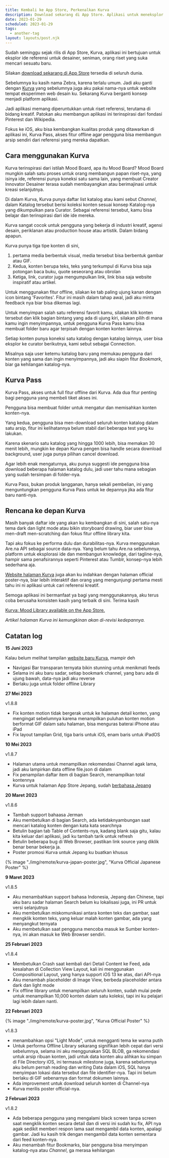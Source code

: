 ```yaml
---
title: Kembali ke App Store, Perkenalkan Kurva
description: Download sekarang di App Store. Aplikasi untuk meneksplor ide
date: 2023-01-29
scheduled: 2023-01-29
tags:
  - another-tag
layout: layouts/post.njk
---
```


Sudah seminggu sejak rilis di App Store, Kurva, aplikasi ini bertujuan untuk eksplor ide referensi untuk desainer, seniman, orang riset yang suka mencari sesuatu baru.

Silakan [download sekarang di App Store](https://apps.apple.com/app/kurva-mood-library/id1470940049) tersedia di seluruh dunia. 

Sebelumnya ku kasih nama Zebra, karena terlalu umum. Jadi aku ganti dengan [Kurva](https://kurva.xyz) yang sebelumnya juga aku pakai nama-nya untuk website tempat eksperimen web desain ku. Sekarang Kurva berganti konsep menjadi platform aplikasi.

Jadi aplikasi memang diperuntukkan untuk riset referensi, terutama di bidang kreatif. Patokan aku membangun aplikasi ini terinspirasi dari fondasi Pinterest dan Wikipedia.

Fokus ke iOS, aku bisa kembangkan kualitas produk yang ditawarkan di aplikasi ini, Kurva Pass, akses fitur offline agar pengguna bisa membangun arsip sendiri dari referensi yang mereka dapatkan. 

## Cara menggunakan Kurva

Kurva terinspirasi dari istilah Mood Board, apa itu Mood Board? Mood Board mungkin salah satu proses untuk orang membangun papan riset-nya, yang isinya ide, referensi punya koneksi satu sama lain, yang membuat Creator Innovator Desainer terasa sudah membayangkan atau berimajinasi untuk kreasi selanjutnya.

Di dalam Kurva, Kurva punya daftar list katalog atau kami sebut *Channel*, dalam Katalog tersebut berisi koleksi konten sesuai konsep Katalog-nya yang dikumpulkan para Curator. Sebagai referensi tersebut, kamu bisa belajar dan terinspirasi dari ide ide mereka.

Kurva sangat cocok untuk pengguna yang bekerja di industri kreatif, agensi desain, periklanan atau production house atau artistik. Dalam bidang apapun. 

Kurva punya tiga tipe konten di sini, 
1. pertama media berbentuk visual, media tersebut bisa berbentuk gambar atau GIF. 
2. Kedua, konten berupa teks, teks yang terkumpul di Kurva bisa saja potongan baca buku, quote seseorang atau obrolan
3. Ketiga, link, curator juga mengumpulkan link, link bisa saja website inspiratif atau artikel.

Untuk menggunakan fitur offline, silakan ke tab paling ujung kanan dengan icon bintang 'Favorites'. Fitur ini masih dalam tahap awal, jadi aku minta feedback nya biar bisa dikemas lagi.

Untuk menyimpan salah satu referensi favorit kamu, silakan klik konten tersebut dan klik bagian bintang yang ada di ujung kiri, silakan pilih di mana kamu ingin menyimpannya, untuk pengguna Kurva Pass kamu bisa membuat folder baru agar terpisah dengan konten konten lainnya.

Setiap konten punya koneksi satu katalog dengan katalog lainnya, user bisa eksplor ke curator berikutnya, kami sebut sebagai Connection.

Misalnya saja user ketemu katalog baru yang memukau pengguna dari konten yang sama dan ingin menyimpannya, jadi aku siapin fitur *Bookmark*, biar ga kehilangan katalog-nya.

## Kurva Pass

Kurva Pass, akses untuk full fitur offline dari Kurva. Ada dua fitur penting bagi pengguna yang membeli tiket akses ini.

Pengguna bisa membuat folder untuk mengatur dan memisahkan konten konten-nya. 

Yang kedua, pengguna bisa men-download seluruh konten katalog dalam satu arsip, fitur ini kelihatannya belum stabil dari beberapa test yang ku lakukan. 

Karena skenario satu katalog yang hingga 1000 lebih, bisa memakan 30 menit lebih, mungkin ke depan Kurva pengen bisa handle secara download background, user juga punya pilihan cancel download. 

Agar lebih enak mengaturnya, aku punya suggesti ide pengguna bisa download beberapa halaman katalog dulu, jadi user tahu mana sebagian yang sudah tersimpan di folder-nya. 

Kurva Pass, bukan produk langganan, hanya sekali pembelian, ini yang menguntungkan pengguna Kurva Pass untuk ke depannya jika ada fitur baru nanti-nya.

## Rencana ke depan Kurva

Masih banyak daftar ide yang akan ku kembangkan di sini, salah satu-nya tema dark dan light mode atau bikin storyboard drawing, biar user bisa men-draft men-scratching dan fokus fitur offline library kita.

Tapi aku fokus ke performa dulu dan durabilitas-nya. Kurva menggunakan Are.na API sebagai source data-nya. Yang belum tahu Are.na sebelumnya, platform untuk eksplorasi ide dan membangun knowledge, dari tagline-nya, hampir sama penafsirannya seperti Pinterest atau Tumblr, konsep-nya lebih sederhana aja.

[Website halaman Kurva](https://kurva.xyz) juga akan ku indahkan dengan halaman official poster-nya, biar lebih interaktif dan orang yang mengunjungi pertama mesti tahu ini ni aplikasi untuk cari referensi kreatif. 

Semoga aplikasi ini bermanfaat ya bagi yang menggunakannya, aku terus coba berusaha konsisten kasih yang terbaik di sini. Terima kasih

[Kurva: Mood Library available on the App Store.](https://apps.apple.com/app/kurva-mood-library/id1470940049)

*Artikel halaman Kurva ini kemungkinan akan di-revisi kedepannya.*

## Catatan log

**15 Juni 2023**

Kalau belum melihat tampilan [website baru Kurva](https://kurva.xyz), mampir deh

- Navigasi Bar transparan ternyata bikin stunning untuk menikmati feeds
- Selama ini aku baru sadar, setiap bookmark channel, yang baru ada di ujung bawah, data-nya
jadi aku reverse
- Berlaku juga untuk folder offline Library

**27 Mei 2023**

v1.8.8

- Fix konten motion tidak bergerak untuk ke halaman detail konten, yang mengingat sebelumnya karena menampilkan puluhan konten motion berformat GIF dalam satu halaman, bisa menguras baterai iPhone atau iPad
- Fix layout tampilan Grid, tiga baris untuk iOS, enam baris untuk iPadOS

**10 Mei 2023**

v1.8.7

- Halaman utama untuk menampilkan rekomendasi Channel agak lama, jadi aku lampirkan data offline file.json di dalam
- Fix penampilan daftar item di bagian Search, menampilkan total kontennya
- Kurva untuk halaman App Store Jepang, sudah [berbahasa Jepang](https://apps.apple.com/jp/app/kurva-mood-library/id1470940049?platform=iphone)

**20 Maret 2023**

v1.8.6

- Tambah support bahaasa Jerman
- Aku membetulkan di bagian Search, ada ketidaknyambungan saat mencari katalog konten dengan kata kata searchnya
- Betulin bagian tab Table of Contents-nya, kadang blank saja gitu, kalau kita keluar dari aplikasi, jadi ku tambah tarik untuk refresh
- Betulin beberapa bug di Web Browser, pastikan link source yang diklik benar benar bekerja ja.
- Poster promosi Kurva untuk Jepang ku buatkan khusus

{% image "./img/remote/kurva-japan-poster.jpg", "Kurva Official Japanese Poster" %}

**9 Maret 2023**

v1.8.5

- Aku menambahkan support bahasa Indonesia, Jepang dan Chinese, tapi aku baru sadar halaman Search belum ku lokalisasi juga, ini PR untuk versi selanjutnya
- Aku membetulkan miskomunikasi antara konten teks dan gambar, saat mengklik konten teks, yang keluar malah konten gambar, ada yang menyangkut ternyata
- Aku membetulkan saat pengguna mencoba masuk ke Sumber konten-nya, ini akan masuk ke Web Browser sendiri.

**25 Februari 2023**

v1.8.4

- Membetulkan Crash saat kembali dari Detail Content ke Feed, ada kesalahan di Collection View Layout, kali ini menggunakan Compositional Layout, yang hanya support iOS 13 ke atas, dari API-nya
- Aku menambah placeholder di Image View, berbeda placeholder antara dark dan light mode
- Fix offline library untuk menampilkan seluruh konten, sudah mulai pede untuk menampilkan 10,000 konten dalam satu koleksi, tapi ini ku pelajari lagi lebih dalam nanti.

**22 Februari 2023**

{% image "./img/remote/kurva-poster.jpg", "Kurva Official Poster" %}

v1.8.3

- menambahkan opsi "Light Mode", untuk mengganti tema ke warna putih
- Untuk performa Offline Library sekarang signifikan lebih cepat dari versi sebelumnya, selama ini aku menggunakan SQL BLOB, ga rekomendasi untuk arsip ribuan konten, jadi untuk data konten aku alihkan ku simpan di File Directory iOS, ini termasuk milestone juga, karena sebelumnya aku belum pernah reading dan writing Data dalam iOS, SQL hanya menyimpan lokasi data tersebut dan file identifier-nya. Tapi ini belum berlaku di GIF sebenarnya dan format dokumen lainnya.
- Ada improvement untuk download seluruh konten di Channel-nya
- Kurva merilis poster official-nya.

**2 Februari 2023**

v1.8.2

- Ada beberapa pengguna yang mengalami black screen tanpa screen saat mengklik konten secara detail dan di versi ini sudah ku fix, API nya agak sedikit memberi respon lama saat mengambil data konten, apalagi gambar. Jadi ku kasih trik dengan mengambil data konten sementara dari feed konten-nya.
- Aku menambah fitur Bookmarks, biar pengguna bisa menyimpan katalog-nya atau *Channel*, ga merasa kehilangan